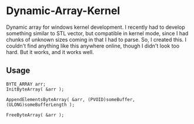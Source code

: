 # Dynamic-Array-Kernel 

Dynamic array for windows kernel development. I recently had to develop something similar to STL vector, but compatible in kernel mode, since I had chunks of unknown sizes coming in that I had to parse. So, I created this. I couldn't find anything like this anywhere online, though I didn't look too hard. But it works, and it works well. 

## Usage

    BYTE_ARRAY arr;
    InitByteArray( &arr );

    AppendElementsByteArray( &arr, (PVOID)someBuffer, (ULONG)someBufferLength );

    FreeByteArray( &arr );
